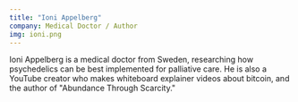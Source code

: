```yaml
---
title: "Ioni Appelberg"
company: Medical Doctor / Author
img: ioni.png
---
```


Ioni Appelberg is a medical doctor from Sweden, researching how psychedelics can be best implemented for palliative care. He is also a YouTube creator who makes whiteboard explainer videos about bitcoin, and the author of "Abundance Through Scarcity."
